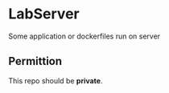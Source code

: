 # LabServer
Some application or dockerfiles run on server

## Permittion

This repo should be **private**.
